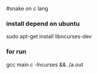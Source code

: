 #snake on c lang

### install depend on ubuntu<br>
sudo apt-get install libncurses-dev


### for run
gcc main.c -lncurses && ./a.out
